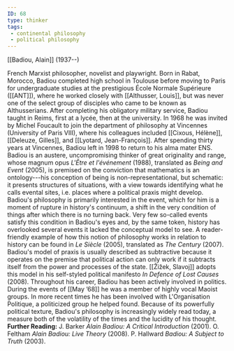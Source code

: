 ```yaml
---
ID: 68
type: thinker
tags: 
 - continental philosophy
 - political philosophy
---
```


[[Badiou, Alain]]
 (1937--)


French Marxist philosopher, novelist and playwright. Born in Rabat,
Morocco, Badiou completed high school in Toulouse before moving to Paris
for undergraduate studies at the prestigious
École Normale
Supérieure ([[ANT]]), where he
worked closely with [[Althusser, Louis]], but was never
one of the select group of disciples who came to be known as
Althusserians. After completing his obligatory military service, Badiou
taught in Reims, first at a lycée, then at the university. In 1968 he
was invited by Michel Foucault to join the department of philosophy at
Vincennes (University of Paris VIII), where his colleagues included
[[Cixous, Hélène]], [[Deleuze, Gilles]], and
[[Lyotard, Jean-François]].
After spending thirty years at Vincennes, Badiou left in 1998 to return
to his alma mater ENS.
Badiou is an austere, uncompromising thinker of great originality and
range, whose magnum opus *L'Ětre et l'événement* (1988), translated as
*Being and Event* (2005), is premised on the conviction that mathematics
is an ontology---his conception of being is non-representational, but
schematic: it presents structures of situations, with a view towards
identifying what he calls evental sites, i.e. places where a political
praxis might develop. Badiou's philosophy is primarily interested in the
event, which for him is a moment of rupture in history's continuum, a
shift in the very condition of things after which there is no turning
back. Very few so-called events satisfy this condition in Badiou's eyes
and, by the same token, history has overlooked several events it lacked
the conceptual model to see. A reader-friendly example of how this
notion of philosophy works in relation to history can be found in *Le Siècle* (2005), translated as *The Century* (2007).
Badiou's model of praxis is usually described as subtractive because it
operates on the premise that political action can only work if it
subtracts itself from the power and processes of the state. [[Žižek, Slavoj]] adopts this model in
his self-styled political manifesto *In Defence of Lost Causes* (2008).
Throughout his career, Badiou has been actively involved in politics.
During the events of [[May ’68]] he was a member of
highly vocal Maoist groups. In more recent times he has been involved
with L'Organisation Politique, a politicized group he helped found.
Because of its powerfully political texture, Badiou's philosophy is
increasingly widely read today, a measure both of the volatility of the
times and the lucidity of his thought.
**Further Reading:** J. Barker *Alain Badiou: A Critical Introduction*
(2001).
O. Feltham *Alain Badiou: Live Theory* (2008).
P. Hallward *Badiou: A Subject to Truth* (2003).
